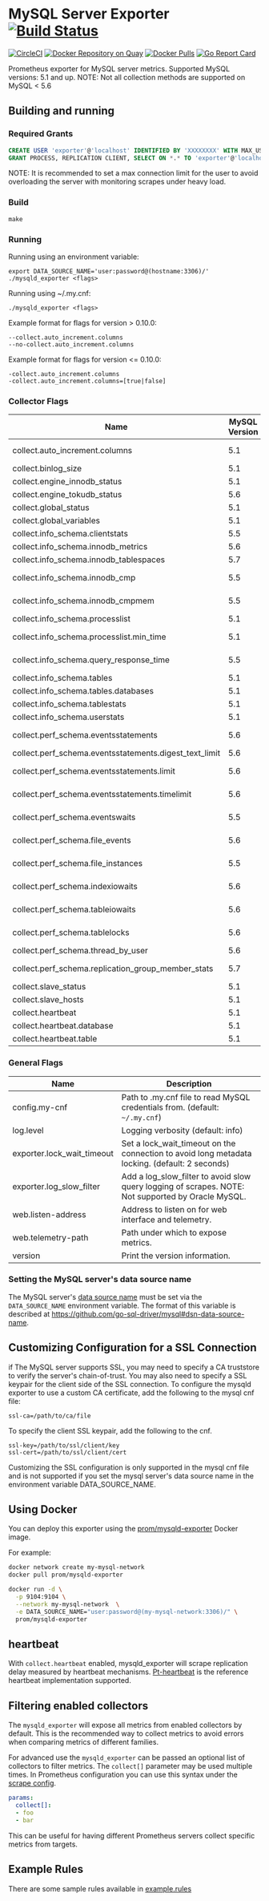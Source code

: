 # MySQL Server Exporter [![Build Status](https://travis-ci.org/prometheus/mysqld_exporter.svg)][travis]

[![CircleCI](https://circleci.com/gh/prometheus/mysqld_exporter/tree/master.svg?style=shield)][circleci]
[![Docker Repository on Quay](https://quay.io/repository/prometheus/mysqld-exporter/status)][quay]
[![Docker Pulls](https://img.shields.io/docker/pulls/prom/mysqld-exporter.svg?maxAge=604800)][hub]
[![Go Report Card](https://goreportcard.com/badge/github.com/prometheus/mysqld_exporter)](https://goreportcard.com/report/github.com/prometheus/mysqld_exporter)

Prometheus exporter for MySQL server metrics.
Supported MySQL versions: 5.1 and up.
NOTE: Not all collection methods are supported on MySQL < 5.6

## Building and running

### Required Grants

```sql
CREATE USER 'exporter'@'localhost' IDENTIFIED BY 'XXXXXXXX' WITH MAX_USER_CONNECTIONS 3;
GRANT PROCESS, REPLICATION CLIENT, SELECT ON *.* TO 'exporter'@'localhost';
```

NOTE: It is recommended to set a max connection limit for the user to avoid overloading the server with monitoring scrapes under heavy load.

### Build

    make

### Running

Running using an environment variable:

    export DATA_SOURCE_NAME='user:password@(hostname:3306)/'
    ./mysqld_exporter <flags>

Running using ~/.my.cnf:

    ./mysqld_exporter <flags>

Example format for flags for version > 0.10.0:
  
    --collect.auto_increment.columns
    --no-collect.auto_increment.columns
  
Example format for flags for version <= 0.10.0:
  
    -collect.auto_increment.columns
    -collect.auto_increment.columns=[true|false]

### Collector Flags

Name                                                   | MySQL Version | Description
-------------------------------------------------------|---------------|------------------------------------------------------------------------------------
collect.auto_increment.columns                         | 5.1           | Collect auto_increment columns and max values from information_schema.
collect.binlog_size                                    | 5.1           | Collect the current size of all registered binlog files
collect.engine_innodb_status                           | 5.1           | Collect from SHOW ENGINE INNODB STATUS.
collect.engine_tokudb_status                           | 5.6           | Collect from SHOW ENGINE TOKUDB STATUS.
collect.global_status                                  | 5.1           | Collect from SHOW GLOBAL STATUS (Enabled by default)
collect.global_variables                               | 5.1           | Collect from SHOW GLOBAL VARIABLES (Enabled by default)
collect.info_schema.clientstats                        | 5.5           | If running with userstat=1, set to true to collect client statistics.
collect.info_schema.innodb_metrics                     | 5.6           | Collect metrics from information_schema.innodb_metrics.
collect.info_schema.innodb_tablespaces                 | 5.7           | Collect metrics from information_schema.innodb_sys_tablespaces.
collect.info_schema.innodb_cmp                         | 5.5           | Collect InnoDB compressed tables metrics from information_schema.innodb_cmp.
collect.info_schema.innodb_cmpmem                      | 5.5           | Collect InnoDB buffer pool compression metrics from information_schema.innodb_cmpmem.
collect.info_schema.processlist                        | 5.1           | Collect thread state counts from information_schema.processlist.
collect.info_schema.processlist.min_time               | 5.1           | Minimum time a thread must be in each state to be counted. (default: 0)
collect.info_schema.query_response_time                | 5.5           | Collect query response time distribution if query_response_time_stats is ON.
collect.info_schema.tables                             | 5.1           | Collect metrics from information_schema.tables (Enabled by default)
collect.info_schema.tables.databases                   | 5.1           | The list of databases to collect table stats for, or '`*`' for all.
collect.info_schema.tablestats                         | 5.1           | If running with userstat=1, set to true to collect table statistics.
collect.info_schema.userstats                          | 5.1           | If running with userstat=1, set to true to collect user statistics.
collect.perf_schema.eventsstatements                   | 5.6           | Collect metrics from performance_schema.events_statements_summary_by_digest.
collect.perf_schema.eventsstatements.digest_text_limit | 5.6           | Maximum length of the normalized statement text. (default: 120)
collect.perf_schema.eventsstatements.limit             | 5.6           | Limit the number of events statements digests by response time. (default: 250)
collect.perf_schema.eventsstatements.timelimit         | 5.6           | Limit how old the 'last_seen' events statements can be, in seconds. (default: 86400)
collect.perf_schema.eventswaits                        | 5.5           | Collect metrics from performance_schema.events_waits_summary_global_by_event_name.
collect.perf_schema.file_events                        | 5.6           | Collect metrics from performance_schema.file_summary_by_event_name.
collect.perf_schema.file_instances                     | 5.5           | Collect metrics from performance_schema.file_summary_by_instance.
collect.perf_schema.indexiowaits                       | 5.6           | Collect metrics from performance_schema.table_io_waits_summary_by_index_usage.
collect.perf_schema.tableiowaits                       | 5.6           | Collect metrics from performance_schema.table_io_waits_summary_by_table.
collect.perf_schema.tablelocks                         | 5.6           | Collect metrics from performance_schema.table_lock_waits_summary_by_table.
collect.perf_schema.thread_by_user                     | 5.6           | Collect metrics from performance_schema.threads for each user.
collect.perf_schema.replication_group_member_stats     | 5.7           | Collect metrics from performance_schema.replication_group_member_stats.
collect.slave_status                                   | 5.1           | Collect from SHOW SLAVE STATUS (Enabled by default)
collect.slave_hosts                                    | 5.1           | Collect from SHOW SLAVE HOSTS
collect.heartbeat                                      | 5.1           | Collect from [heartbeat](#heartbeat).
collect.heartbeat.database                             | 5.1           | Database from where to collect heartbeat data. (default: heartbeat)
collect.heartbeat.table                                | 5.1           | Table from where to collect heartbeat data. (default: heartbeat)


### General Flags
Name                                       | Description
-------------------------------------------|--------------------------------------------------------------------------------------------------
config.my-cnf                              | Path to .my.cnf file to read MySQL credentials from. (default: `~/.my.cnf`)
log.level                                  | Logging verbosity (default: info)
exporter.lock_wait_timeout                 | Set a lock_wait_timeout on the connection to avoid long metadata locking. (default: 2 seconds)
exporter.log_slow_filter                   | Add a log_slow_filter to avoid slow query logging of scrapes.  NOTE: Not supported by Oracle MySQL.
web.listen-address                         | Address to listen on for web interface and telemetry.
web.telemetry-path                         | Path under which to expose metrics.
version                                    | Print the version information.

### Setting the MySQL server's data source name

The MySQL server's [data source name](http://en.wikipedia.org/wiki/Data_source_name)
must be set via the `DATA_SOURCE_NAME` environment variable.
The format of this variable is described at https://github.com/go-sql-driver/mysql#dsn-data-source-name.


## Customizing Configuration for a SSL Connection
if The MySQL server supports SSL, you may need to specify a CA truststore to verify the server's chain-of-trust. You may also need to specify a SSL keypair for the client side of the SSL connection. To configure the mysqld exporter to use a custom CA certificate, add the following to the mysql cnf file:

```
ssl-ca=/path/to/ca/file
```

To specify the client SSL keypair, add the following to the cnf. 

```
ssl-key=/path/to/ssl/client/key
ssl-cert=/path/to/ssl/client/cert
```

Customizing the SSL configuration is only supported in the mysql cnf file and is not supported if you set the mysql server's data source name in the environment variable DATA_SOURCE_NAME.


## Using Docker

You can deploy this exporter using the [prom/mysqld-exporter](https://registry.hub.docker.com/u/prom/mysqld-exporter/) Docker image.

For example:

```bash
docker network create my-mysql-network
docker pull prom/mysqld-exporter

docker run -d \
  -p 9104:9104 \
  --network my-mysql-network  \
  -e DATA_SOURCE_NAME="user:password@(my-mysql-network:3306)/" \
  prom/mysqld-exporter
```

## heartbeat

With `collect.heartbeat` enabled, mysqld_exporter will scrape replication delay
measured by heartbeat mechanisms. [Pt-heartbeat][pth] is the
reference heartbeat implementation supported.

[pth]:https://www.percona.com/doc/percona-toolkit/2.2/pt-heartbeat.html


## Filtering enabled collectors

The `mysqld_exporter` will expose all metrics from enabled collectors by default. This is the recommended way to collect metrics to avoid errors when comparing metrics of different families.

For advanced use the `mysqld_exporter` can be passed an optional list of collectors to filter metrics. The `collect[]` parameter may be used multiple times.  In Prometheus configuration you can use this syntax under the [scrape config](https://prometheus.io/docs/prometheus/latest/configuration/configuration/#<scrape_config>).

```yaml
params:
  collect[]:
  - foo
  - bar
```

This can be useful for having different Prometheus servers collect specific metrics from targets.

## Example Rules

There are some sample rules available in [example.rules](example.rules)

[circleci]: https://circleci.com/gh/prometheus/mysqld_exporter
[hub]: https://hub.docker.com/r/prom/mysqld-exporter/
[travis]: https://travis-ci.org/prometheus/mysqld_exporter
[quay]: https://quay.io/repository/prometheus/mysqld-exporter
